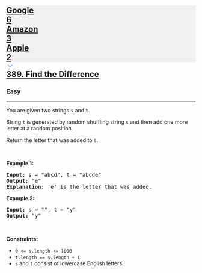 <h2><a href="https://leetcode.com/problems/find-the-difference/"><div id="big-omega-company-tags" bis_skin_checked="1"><div id="big-omega-topbar" bis_skin_checked="1"><div class="companyTagsContainer" style="overflow-x: scroll; flex-wrap: nowrap;" bis_skin_checked="1"><div class="companyTagsContainer--tag" style="background-color: rgba(0, 10, 32, 0.05);" bis_skin_checked="1"><div bis_skin_checked="1">Google</div><div class="companyTagsContainer--tagOccurence" bis_skin_checked="1">6</div></div><div class="companyTagsContainer--tag" style="background-color: rgba(0, 10, 32, 0.05);" bis_skin_checked="1"><div bis_skin_checked="1">Amazon</div><div class="companyTagsContainer--tagOccurence" bis_skin_checked="1">3</div></div><div class="companyTagsContainer--tag" style="background-color: rgba(0, 10, 32, 0.05);" bis_skin_checked="1"><div bis_skin_checked="1">Apple</div><div class="companyTagsContainer--tagOccurence" bis_skin_checked="1">2</div></div></div><div class="companyTagsContainer--chevron" bis_skin_checked="1"><div bis_skin_checked="1"><svg version="1.1" id="icon" xmlns="http://www.w3.org/2000/svg" xmlns:xlink="http://www.w3.org/1999/xlink" x="0px" y="0px" viewBox="0 0 32 32" fill="#4087F1" xml:space="preserve" style="width: 20px;"><polygon points="16,22 6,12 7.4,10.6 16,19.2 24.6,10.6 26,12 "></polygon><rect id="_x3C_Transparent_Rectangle_x3E_" class="st0" fill="none" width="32" height="32"></rect></svg></div></div></div></div>389. Find the Difference</a></h2><h3>Easy</h3><hr><div bis_skin_checked="1"><p>You are given two strings <code>s</code> and <code>t</code>.</p>

<p>String <code>t</code> is generated by random shuffling string <code>s</code> and then add one more letter at a random position.</p>

<p>Return the letter that was added to <code>t</code>.</p>

<p>&nbsp;</p>
<p><strong class="example">Example 1:</strong></p>

<pre><strong>Input:</strong> s = "abcd", t = "abcde"
<strong>Output:</strong> "e"
<strong>Explanation:</strong> 'e' is the letter that was added.
</pre>

<p><strong class="example">Example 2:</strong></p>

<pre><strong>Input:</strong> s = "", t = "y"
<strong>Output:</strong> "y"
</pre>

<p>&nbsp;</p>
<p><strong>Constraints:</strong></p>

<ul>
	<li><code>0 &lt;= s.length &lt;= 1000</code></li>
	<li><code>t.length == s.length + 1</code></li>
	<li><code>s</code> and <code>t</code> consist of lowercase English letters.</li>
</ul>
</div>